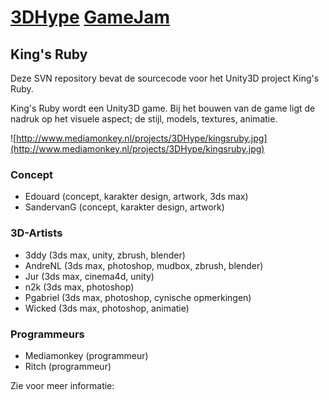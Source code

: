 # [3DHype](3DHype.md) [GameJam](GameJam.md) #
## King's Ruby ##
Deze SVN repository bevat de sourcecode voor het Unity3D project King's Ruby.

King's Ruby wordt een Unity3D game.
Bij het bouwen van de game ligt de nadruk op het visuele aspect; de stijl, models, textures, animatie.

![http://www.mediamonkey.nl/projects/3DHype/kingsruby.jpg](http://www.mediamonkey.nl/projects/3DHype/kingsruby.jpg)
### Concept ###
  * Edouard (concept, karakter design, artwork, 3ds max)
  * SandervanG (concept, karakter design, artwork)

### 3D-Artists ###
  * 3ddy (3ds max, unity, zbrush, blender)
  * AndreNL (3ds max, photoshop, mudbox, zbrush, blender)
  * Jur (3ds max, cinema4d, unity)
  * n2k (3ds max, photoshop)
  * Pgabriel (3ds max, photoshop, cynische opmerkingen)
  * Wicked (3ds max, photoshop, animatie)

### Programmeurs ###
  * Mediamonkey (programmeur)
  * Ritch (programmeur)

Zie voor meer informatie: 